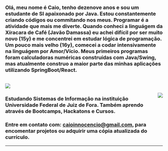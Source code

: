 
### Olá, meu nome é Caio, tenho dezenove anos e sou um estudante de SI apaixonado por Java. Estou constantemente criando códigos ou commitando nos meus. Programar é a atividade que mais me diverte. Quando conheci a linguágem da Xíracara de Café (Javão Damassa) eu achei difícil por ser muito novo (15y) e me concentrei em estudar lógica de programação. Um pouco mais velho (16y), comecei a codar intensivamente na linguágem por Amor/Vício. Meus primeiros programas foram calculadoras numéricas construídas com Java/Swing, mas atualmente construo a maior parte das minhas aplicações utilizando SpringBoot/React. 


 <br/>

<img src="https://img.shields.io/static/v1?label=Overview&message=TheDevCaio&color=f8efd4&style=for-the-badge&logo=GitHub">


<p>
<img align='right' src="https://github-readme-stats.vercel.app/api?username=TheDevCaio&show_icons=true&title_color=783c00&text_color=af552e&icon_color=783c00&bg_color=f8efd4&cache_seconds=2300">




### Estudando Sistemas de Informação na instituição Universidade Federal de Juiz de Fora. Também aprendo através de Bootcamps, Hackatons e Cursos.
 
### Entre em contato com: caioinnocencio@gmail.com, para encomentar projetos ou adquirir uma cópia atualizada do currículo.




</p>
<hr>

